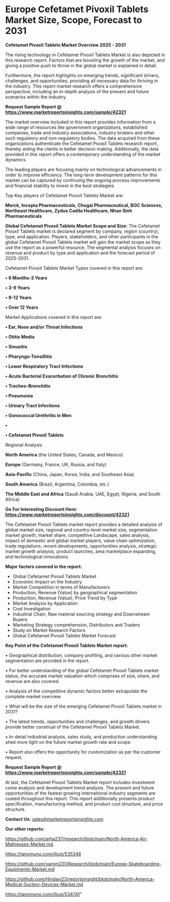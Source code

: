 # Europe Cefetamet Pivoxil Tablets Market Size, Scope, Forecast to 2031

<Strong> Cefetamet Pivoxil Tablets Market Overview 2025 - 2031</strong>

The rising technology in Cefetamet Pivoxil Tablets Market is also depicted in this research report. Factors that are boosting the growth of the market, and giving a positive push to thrive in the global market is explained in detail.

Furthermore, the report highlights on emerging trends, significant drivers, challenges, and opportunities, providing all necessary data for thriving in the industry. This report market research offers a comprehensive perspective, including an in-depth analysis of the present and future scenarios within the industry.

<strong>Request Sample Report @ <a href=https://www.marketreportsinsights.com/sample/42321>https://www.marketreportsinsights.com/sample/42321</a></strong>

The market overview included in this report provides information from a wide range of resources like government organizations, established companies, trade and industry associations, industry brokers and other such regulatory and non-regulatory bodies. The data acquired from these organizations authenticate the Cefetamet Pivoxil Tablets research report, thereby aiding the clients in better decision making. Additionally, the data provided in this report offers a contemporary understanding of the market dynamics.

The leading players are focusing mainly on technological advancements in order to improve efficiency. The long-term development patterns for this market can be captured by continuing the ongoing process improvements and financial stability to invest in the best strategies.

Top Key players of Cefetamet Pivoxil Tablets Market are:

<strong>Merck, Incepta Pharmaceuticals, Chugai Pharmaceutical, BOC Sciences, Northeast Healthcare, Zydus Cadila Healthcare, Nhan Sinh Pharmaceuticals</strong>

<strong><b>Global Cefetamet Pivoxil Tablets Market Scope and Size:</b></strong>
The Cefetamet Pivoxil Tablets market is declared segment by company, region (country), type, and application. Players, stakeholders, and other participants in the global Cefetamet Pivoxil Tablets market will gain the market scope as they use the report as a powerful resource. The segmental analysis focuses on revenue and product by type and application and the forecast period of 2025-2031.

Cefetamet Pivoxil Tablets Market Types covered in this report are:

<strong>•  6 Months-3 Years

•  3-9 Years

•  9-12 Years

•  Over 12 Years</strong>

Market Applications covered in this report are:

<strong>•  Ear, Nose and/or Throat Infections

•  Otitis Media

•  Sinusitis

•  Pharyngo-Tonsillitis

•  Lower Respiratory Tract Infections

•  Acute Bacterial Exacerbation of Chronic Bronchitis

•  Tracheo-Bronchitis

•  Pneumonia

•  Urinary Tract Infections

•  Gonococcal Urethritis in Men

•  

•  Cefetamet Pivoxil Tablets</strong> 

Regional Analysis

<strong>North America</strong> (the United States, Canada, and Mexico)

<strong>Europe</strong> (Germany, France, UK, Russia, and Italy)

<strong>Asia-Pacific</strong> (China, Japan, Korea, India, and Southeast Asia)

<strong>South America</strong> (Brazil, Argentina, Colombia, etc.)

<strong>The Middle East and Africa</strong> (Saudi Arabia, UAE, Egypt, Nigeria, and South Africa)

<strong>Go For Interesting Discount Here: <a href=https://www.marketreportsinsights.com/discount/42321>https://www.marketreportsinsights.com/discount/42321</a></strong>

The Cefetamet Pivoxil Tablets market report provides a detailed analysis of global market size, regional and country-level market size, segmentation market growth, market share, competitive Landscape, sales analysis, impact of domestic and global market players, value chain optimization, trade regulations, recent developments, opportunities analysis, strategic market growth analysis, product launches, area marketplace expanding, and technological innovations.

<strong><b>Major factors covered in the report:</b></strong>
<ul>
  <li>Global Cefetamet Pivoxil Tablets Market </li>
  <li>Economic Impact on the Industry</li>
  <li>Market Competition in terms of Manufacturers</li>
  <li>Production, Revenue (Value) by geographical segmentation</li>
  <li>Production, Revenue (Value), Price Trend by Type</li>
  <li>Market Analysis by Application</li>
  <li>Cost Investigation</li>
  <li>Industrial Chain, Raw material sourcing strategy and Downstream Buyers</li>
  <li>Marketing Strategy comprehension, Distributors and Traders</li>
  <li>Study on Market Research Factors</li>
  <li>Global Cefetamet Pivoxil Tablets Market Forecast</li>
</ul>

<strong><b>Key Point of the Cefetamet Pivoxil Tablets Market report:</b></strong>

• Geographical distribution, company profiling, and various other market segmentation are provided in the report.

• For better understanding of the global Cefetamet Pivoxil Tablets market status, the accurate market valuation which comprises of size, share, and revenue are also covered.

• Analysis of the competitive dynamic factors better extrapolate the complete market overview

• What will be the size of the emerging Cefetamet Pivoxil Tablets market in 2031?

• The latest trends, opportunities and challenges, and growth drivers provide better construal of the Cefetamet Pivoxil Tablets Market.

• In-detail industrial analysis, sales study, and production understanding shed more light on the future market growth rate and scope.

• Report also offers the opportunity for customization as per the customer request.

<strong>Request Sample Report @ <a href=https://www.marketreportsinsights.com/sample/42321>https://www.marketreportsinsights.com/sample/42321</a></strong>

At last, the Cefetamet Pivoxil Tablets Market report includes investment come analysis and development trend analysis. The present and future opportunities of the fastest growing international industry segments are coated throughout this report. This report additionally presents product specification, manufacturing method, and product cost structure, and price structure.

<strong>Contact Us:</strong>
sales@marketreportsinsights.com

<strong>Our other reports:</strong>

<a href=https://github.com/arha237/research/blob/main/North-America-Air-Mattresses-Market.md>https://github.com/arha237/research/blob/main/North-America-Air-Mattresses-Market.md</a>

<a href=https://tanomuno.com/illust/535348>https://tanomuno.com/illust/535348</a>

<a href=https://github.com/yamini231/Research/blob/main/Europe-Skateboarding-Equipments-Market.md>https://github.com/yamini231/Research/blob/main/Europe-Skateboarding-Equipments-Market.md</a>

<a href=https://github.com/Hindavi23/reportsinsight/blob/main/North-America-Medical-Suction-Devices-Market.md>https://github.com/Hindavi23/reportsinsight/blob/main/North-America-Medical-Suction-Devices-Market.md</a>

<a href=https://tanomuno.com/illust/534741>https://tanomuno.com/illust/534741</a>"
